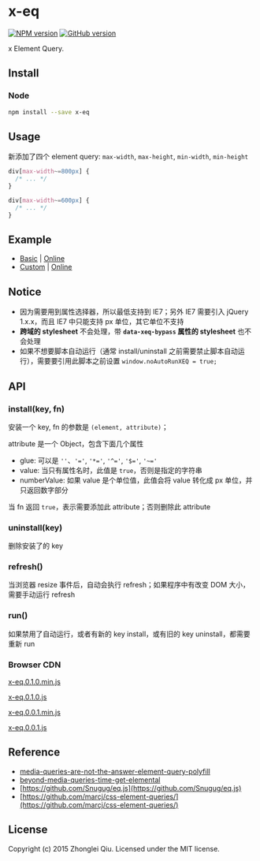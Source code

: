 # x-eq
[![NPM version](https://badge.fury.io/js/x-eq.svg)](https://npmjs.org/package/x-eq)
[![GitHub version][git-tag-image]][project-url]
<!--
[![Build Status][travis-image]][travis-url]
[![Dependency Status][daviddm-url]][daviddm-image]
[![Code Climate][climate-image]][climate-url]
[![Coverage Status][coveralls-image]][coveralls-url]
-->

x Element Query.

## Install


### Node

```bash
npm install --save x-eq
```

## Usage

新添加了四个 element query: `max-width`, `max-height`, `min-width`, `min-height`

```css
div[max-width~=800px] {
  /* ... */
}

div[max-width~=600px] {
  /* ... */
}
```

## Example

* [Basic](./examples/basic.html) | [Online](http://7u2rjq.com1.z0.glb.clouddn.com/da-3d538d4ba1540ddecdeb4899367ccbe1.html)
* [Custom](./examples/custom.html) | [Online](http://7u2rjq.com1.z0.glb.clouddn.com/da-fa705217ee38235cef852a3110202606.html)


## Notice
* 因为需要用到属性选择器，所以最低支持到 IE7；另外 IE7 需要引入 jQuery 1.x.x，而且 IE7 中只能支持 px 单位，其它单位不支持
* **跨域的 stylesheet** 不会处理，带 **`data-xeq-bypass` 属性的 stylesheet**  也不会处理
* 如果不想要脚本自动运行（通常 install/uninstall 之前需要禁止脚本自动运行），需要要引用此脚本之前设置 `window.noAutoRunXEQ = true;`


## API

### install(key, fn)

安装一个 key, fn 的参数是 `(element, attribute)`；

attribute 是一个 Object，包含下面几个属性

* glue: 可以是 `''`、`'='`, `'*='`, `'^='`, `'$='`, `'~='`
* value: 当只有属性名时，此值是 `true`，否则是指定的字符串
* numberValue: 如果 value 是个单位值，此值会将 value 转化成 px 单位，并只返回数字部分

当 fn 返回 `true`，表示需要添加此 attribute；否则删除此 attribute

### uninstall(key)

删除安装了的 key


### refresh()

当浏览器 resize 事件后，自动会执行 refresh；如果程序中有改变 DOM 大小，需要手动运行 refresh

### run()

如果禁用了自动运行，或者有新的 key install，或有旧的 key uninstall，都需要重新 run


### Browser CDN

<!-- REPLACE_START -->

[x-eq.0.1.0.min.js](http://7rylsh.com1.z0.glb.clouddn.com/x-eq.0.1.0.min.js)

[x-eq.0.1.0.js](http://7rylsh.com1.z0.glb.clouddn.com/x-eq.0.1.0.js)

[x-eq.0.0.1.min.js](http://7rylsh.com1.z0.glb.clouddn.com/x-eq.0.0.1.min.js)

[x-eq.0.0.1.js](http://7rylsh.com1.z0.glb.clouddn.com/x-eq.0.0.1.js)

<!-- REPLACE_END -->


## Reference
* [media-queries-are-not-the-answer-element-query-polyfill](http://www.smashingmagazine.com/2013/06/media-queries-are-not-the-answer-element-query-polyfill/)
* [beyond-media-queries-time-get-elemental](http://www.sitepoint.com/beyond-media-queries-time-get-elemental/)
* [https://github.com/Snugug/eq.js](https://github.com/Snugug/eq.js)
* [https://github.com/marcj/css-element-queries/](https://github.com/marcj/css-element-queries/)



## License

Copyright (c) 2015 Zhonglei Qiu. Licensed under the MIT license.



[project-url]: https://github.com/qiu8310/x-eq
[git-tag-image]: http://img.shields.io/github/tag/qiu8310/x-eq.svg
[climate-url]: https://codeclimate.com/github/qiu8310/x-eq
[climate-image]: https://codeclimate.com/github/qiu8310/x-eq/badges/gpa.svg
[travis-url]: https://travis-ci.org/qiu8310/x-eq
[travis-image]: https://travis-ci.org/qiu8310/x-eq.svg?branch=master
[daviddm-url]: https://david-dm.org/qiu8310/x-eq.svg?theme=shields.io
[daviddm-image]: https://david-dm.org/qiu8310/x-eq
[coveralls-url]: https://coveralls.io/r/qiu8310/x-eq
[coveralls-image]: https://coveralls.io/repos/qiu8310/x-eq/badge.png

